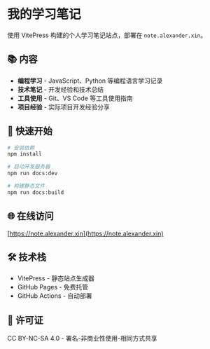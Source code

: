 # 我的学习笔记

使用 VitePress 构建的个人学习笔记站点，部署在 `note.alexander.xin`。

## 📚 内容

- **编程学习** - JavaScript、Python 等编程语言学习记录
- **技术笔记** - 开发经验和技术总结
- **工具使用** - Git、VS Code 等工具使用指南
- **项目经验** - 实际项目开发经验分享

## 🚀 快速开始

```bash
# 安装依赖
npm install

# 启动开发服务器
npm run docs:dev

# 构建静态文件
npm run docs:build
```

## 🌐 在线访问

[https://note.alexander.xin](https://note.alexander.xin)

## 🛠️ 技术栈

- VitePress - 静态站点生成器
- GitHub Pages - 免费托管
- GitHub Actions - 自动部署

## 📄 许可证

CC BY-NC-SA 4.0 - 署名-非商业性使用-相同方式共享
